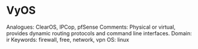 # VyOS

Analogues: ClearOS, IPCop, pfSense
Comments: Physical or virtual, provides dynamic routing protocols and command line interfaces.
Domain: ir
Keywords: firewall, free, network, vpn
OS: linux